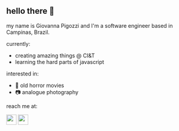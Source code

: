 ## hello there :ghost:

my name is Giovanna Pigozzi and I'm a software engineer based in Campinas, Brazil. 

currently:

- creating amazing things @ CI&T
- learning the hard parts of javascript

interested in: 

- :vhs: old horror movies
- :camera: analogue photography

reach me at: 

<a href="https://www.linkedin.com/in/felipegustavos/"><img src="https://image.flaticon.com/icons/png/512/174/174857.png" width=27px></img></a>
<a href="mailto:gvnnpgzz@gmail.com"><img src="https://image.flaticon.com/icons/png/512/732/732200.png" width=27px></img></a>


<!--
**giovannapigozzi/giovannapigozzi** is a ✨ _special_ ✨ repository because its `README.md` (this file) appears on your GitHub profile.

Here are some ideas to get you started:

- 🔭 I’m currently working 
- 🌱 I’m currently listening to all of the true crime podcasts
- 👯 I’m looking to collaborate on ...
- 🤔 I’m looking for help with ...
- 💬 Ask me about ...
- 📫 How to reach me: ...
- 😄 Pronouns: ...
- ⚡ Fun fact: 
-->
